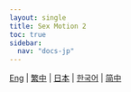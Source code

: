 ```yaml
---
layout: single
title: Sex Motion 2
toc: true
sidebar:
  nav: "docs-jp"
---
```

[Eng](/dancexr/features/sfb_motion) | [繁中](/tw/dancexr/features/sfb_motion) | [日本](/jp/dancexr/features/sfb_motion) | [한국어](/kr/dancexr/features/sfb_motion) | [简中](/zh/dancexr/features/sfb_motion)


